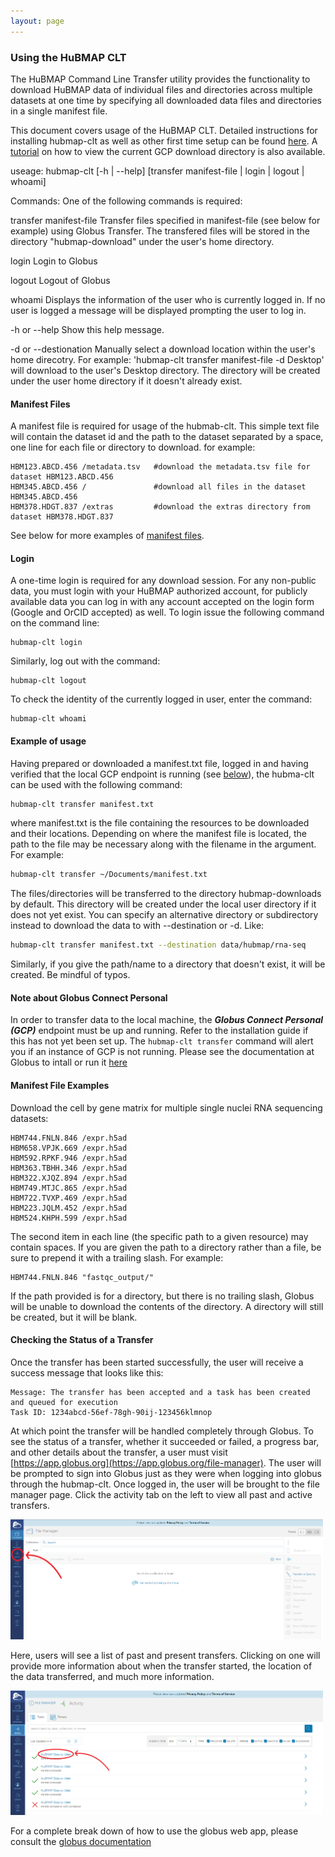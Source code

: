 ```yaml
---
layout: page
---
```

### Using the HuBMAP CLT


The HuBMAP Command Line Transfer utility provides the functionality to download HuBMAP data of individual files and directories across multiple datasets at one time by specifying all downloaded data files and directories in a single manifest file.

This document covers usage of the HuBMAP CLT. Detailed instructions for installing hubmap-clt as well as other first 
time setup can be found [here](install-hubmap-clt.html). A [tutorial](view-globus-download-location.html) on how to view the current GCP download directory is also available.

useage: hubmap-clt [-h &#124; --help] [transfer manifest-file &#124; login &#124; logout &#124; whoami]

Commands: One of the following commands is required:

   transfer manifest-file   Transfer files specified in manifest-file (see
                            below for example) using Globus Transfer.
			    The transfered files will be stored in the
			    directory "hubmap-download" under the user's
			    home directory.

   login                    Login to Globus

   logout 		    Logout of Globus

   whoami                   Displays the information of the user who is
                            currently logged in.  If no user is logged
                            a message will be displayed prompting the user
			    to log in.

-h or --help  Show this help message.

-d or --destionation	Manually select a download location within the user's
                        home direcotry. For example:
                          'hubmap-clt transfer manifest-file -d Desktop'
			will download to the user's Desktop directory. The 
			directory will be created under the user home directory
			if it doesn't already exist.


#### Manifest Files

A manifest file is required for usage of the hubmab-clt. This simple text file will contain the dataset id and the path
to the dataset separated by a space, one line for each file or directory to download. for example:

```
HBM123.ABCD.456 /metadata.tsv   #download the metadata.tsv file for dataset HBM123.ABCD.456
HBM345.ABCD.456 /               #download all files in the dataset HBM345.ABCD.456
HBM378.HDGT.837 /extras         #download the extras directory from dataset HBM378.HDGT.837
```
See below for more examples of [manifest files](#manfiles).

#### Login

A one-time login is required for any download session.  For any non-public data, you must login with your HuBMAP authorized account, for publicly available data you can log in with any account accepted on the login form (Google and OrCID accepted) as well.  To login issue the following command on the command line:

```
hubmap-clt login
```

Similarly, log out with the command:

```
hubmap-clt logout
```

To check the identity of the currently logged in user, enter the command:

```
hubmap-clt whoami
```

#### Example of usage

Having prepared or downloaded a manifest.txt file, logged in and having verified that the local GCP endpoint is running (see [below](#gcp)), the hubma-clt can be used with the following command:

```bash
hubmap-clt transfer manifest.txt
```

where manifest.txt is the file containing the resources to be downloaded and their locations. Depending on where the 
manifest file is located, the path to the file may be necessary along with the filename in the argument. For example:

```bash
hubmap-clt transfer ~/Documents/manifest.txt 
```

The files/directories will be transferred to the directory hubmap-downloads by default. This directory will be created under the local user directory if it does not yet exist. You can specify an alternative directory or subdirectory instead to download the data to with --destination or -d. Like:

```bash
hubmap-clt transfer manifest.txt --destination data/hubmap/rna-seq
```

Similarly, if you give the path/name to a directory that doesn't exist, it will be created. Be mindful of typos.

<a name="gcp"></a>

#### Note about Globus Connect Personal

In order to transfer data to the local machine, the **_Globus Connect Personal (GCP)_** endpoint must be up and running. Refer
to the installation guide if this has not yet been set up. The `hubmap-clt transfer` command will alert you if an instance of GCP is not running.  Please see the documentation at Globus to intall or run it [here](https://www.globus.org/globus-connect-personal)

<a name="manfiles"></a>

#### Manifest File Examples

Download the cell by gene matrix for multiple single nuclei RNA sequencing datasets:
```
HBM744.FNLN.846 /expr.h5ad
HBM658.VPJK.669 /expr.h5ad
HBM592.RPKF.946 /expr.h5ad
HBM363.TBHH.346 /expr.h5ad
HBM322.XJQZ.894 /expr.h5ad
HBM749.MTJC.865 /expr.h5ad
HBM722.TVXP.469 /expr.h5ad
HBM223.JQLM.452 /expr.h5ad
HBM524.KHPH.599 /expr.h5ad
```

The second item in each line (the specific path to a given resource) may contain spaces. If you are given the path to a directory rather than a file, be sure to prepend it with a trailing slash. For example:

```
HBM744.FNLN.846 "fastqc_output/"
```

If the path provided is for a directory, but there is no trailing slash, Globus will be unable to download the contents of the directory. A directory will still be created, but it will be blank.

#### Checking the Status of a Transfer

Once the transfer has been started successfully, the user will receive a success message that looks like this: 

```
Message: The transfer has been accepted and a task has been created and queued for execution
Task ID: 1234abcd-56ef-78gh-90ij-123456klmnop
```

At which point the transfer will be handled completely through Globus. To see the status of a transfer, whether it succeeded or failed, a progress bar, and other details about the transfer, 
a user must visit [https://app.globus.org](https://app.globus.org/file-manager). The user will be prompted to sign into Globus just as they were when logging 
into globus through the hubmap-clt. Once logged in, the user will be brought to the file manager page. Click the activity tab on the left to view all past and active transfers.

<img src="../images/globus_file_manager_transfer_tab.png" alt="Globus App File Manager Transfer Tab" width="500"/>

Here, users will see a list of past and present transfers. Clicking on one will provide more information about when the transfer started, the location of the data transferred, and much more information. 

<img src="../images/globus_activities_page.PNG" alt="Globus App Activities Page" width="500"/>


For a complete break down of how to use the globus web app, please consult the [globus documentation](https://docs.globus.org/how-to/get-started/)
